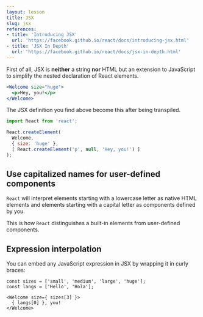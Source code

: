 ```yaml
---
layout: lesson
title: JSX
slug: jsx
references:
- title: 'Introducing JSX'
  url: 'https://facebook.github.io/react/docs/introducing-jsx.html'
- title: 'JSX In Depth'
  url: 'https://facebook.github.io/react/docs/jsx-in-depth.html'
---
```


First of all, JSX is **neither** a string **nor** HTML but an extension to JavaScript to simplify the nested declaration of React elements.

```jsx
<Welcome size="huge">
  <p>Hey, you!</p>
</Welcome>
```

The JSX definition you find above become this after being transpiled.

```js
import React from 'react';

React.createElement(
  Welcome,
  { size: 'huge' },
  [ React.createElement('p', null, 'Hey, you!') ]
);
```


## Use capitalized names for user-defined components

`React` will interpret elements starting with a lowercase letter as native HTML elements and elements starting with a capital letter as components defined by you.

This is how `React` distinguishes a built-in elements from user-defined components.


## Expression interpolation

You can embed any JavaScript expression in JSX by wrapping it in curly braces:

```JSX
const sizes = ['small', 'medium', 'large', 'huge'];
const langs = ['Hello', 'Hola'];

<Welcome size={ sizes[3] }>
  { langs[0] }, you!
</Welcome>
```
